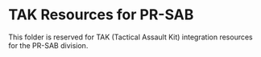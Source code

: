 # TAK Resources for PR-SAB

This folder is reserved for TAK (Tactical Assault Kit) integration resources for the PR-SAB division.
